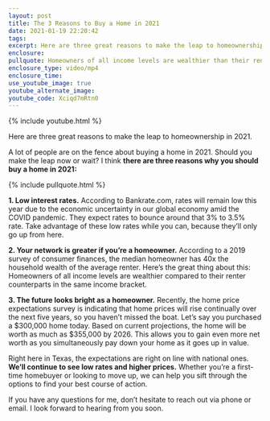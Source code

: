 ```yaml
---
layout: post
title: The 3 Reasons to Buy a Home in 2021
date: 2021-01-19 22:20:42
tags:
excerpt: Here are three great reasons to make the leap to homeownership in 2021.
enclosure:
pullquote: Homeowners of all income levels are wealthier than their renter counterparts.
enclosure_type: video/mp4
enclosure_time:
use_youtube_image: true
youtube_alternate_image:
youtube_code: Xciqd7mRtn0
---
```


{% include youtube.html %}

Here are three great reasons to make the leap to homeownership in 2021.

A lot of people are on the fence about buying a home in 2021. Should you make the leap now or wait? I think **there are three reasons why you should buy a home in 2021:**

{% include pullquote.html %}

**1\. Low interest rates.** According to Bankrate.com, rates will remain low this year due to the economic uncertainty in our global economy amid the COVID pandemic. They expect rates to bounce around that 3% to 3.5% rate. Take advantage of these low rates while you can, because they’ll only go up from here.&nbsp;

**2\. Your network is greater if you’re a homeowner.** According to a 2019 survey of consumer finances, the median homeowner has 40x the household wealth of the average renter. Here’s the great thing about this: Homeowners of all income levels are wealthier compared to their renter counterparts in the same income bracket.

**3\. The future looks bright as a homeowner.** Recently, the home price expectations survey is indicating that home prices will rise continually over the next five years, so you haven’t missed the boat. Let’s say you purchased a $300,000 home today. Based on current projections, the home will be worth as much as $355,000 by 2026. This allows you to gain even more net worth as you simultaneously pay down your home as it goes up in value.

Right here in Texas, the expectations are right on line with national ones. **We’ll continue to see low rates and higher prices.** Whether you’re a first-time homebuyer or looking to move up, we can help you sift through the options to find your best course of action.

If you have any questions for me, don’t hesitate to reach out via phone or email. I look forward to hearing from you soon.
